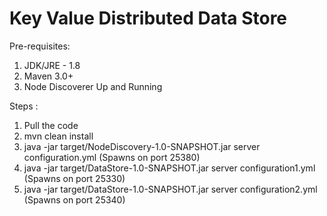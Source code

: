 # Key Value Distributed Data Store
Pre-requisites:

1. JDK/JRE - 1.8
2. Maven 3.0+
3. Node Discoverer Up and Running

Steps :
1. Pull the code
2. mvn clean install
3. java -jar target/NodeDiscovery-1.0-SNAPSHOT.jar server configuration.yml (Spawns on port 25380)
4. java -jar target/DataStore-1.0-SNAPSHOT.jar server configuration1.yml (Spawns on port 25330)
5. java -jar target/DataStore-1.0-SNAPSHOT.jar server configuration2.yml (Spawns on port 25340)